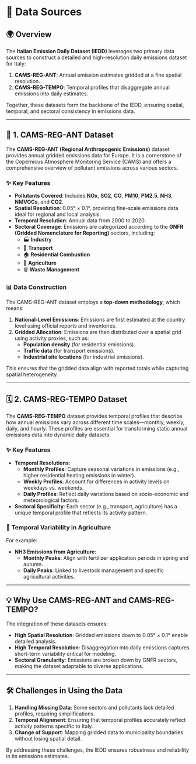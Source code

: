 # 📑 **Data Sources**

## 🌍 **Overview**
The **Italian Emission Daily Dataset (IEDD)** leverages two primary data sources to construct a detailed and high-resolution daily emissions dataset for Italy:
1. **CAMS-REG-ANT**: Annual emission estimates gridded at a fine spatial resolution.
2. **CAMS-REG-TEMPO**: Temporal profiles that disaggregate annual emissions into daily estimates.

Together, these datasets form the backbone of the IEDD, ensuring spatial, temporal, and sectoral consistency in emissions data.

---

## 📜 **1. CAMS-REG-ANT Dataset**

The **CAMS-REG-ANT (Regional Anthropogenic Emissions)** dataset provides annual gridded emissions data for Europe. It is a cornerstone of the Copernicus Atmosphere Monitoring Service (CAMS) and offers a comprehensive overview of pollutant emissions across various sectors.

### ✨ **Key Features**
- **Pollutants Covered**: Includes **NOx**, **SO2**, **CO**, **PM10**, **PM2.5**, **NH3**, **NMVOCs**, and **CO2**.
- **Spatial Resolution**: 0.05° × 0.1°, providing fine-scale emissions data ideal for regional and local analysis.
- **Temporal Resolution**: Annual data from 2000 to 2020.
- **Sectoral Coverage**: Emissions are categorized according to the **GNFR (Gridded Nomenclature for Reporting)** sectors, including:
  - 🏭 **Industry**
  - 🚗 **Transport**
  - 🏠 **Residential Combustion**
  - 🌾 **Agriculture**
  - 🗑️ **Waste Management**

### 📊 **Data Construction**
The CAMS-REG-ANT dataset employs a **top-down methodology**, which means:
1. **National-Level Emissions**: Emissions are first estimated at the country level using official reports and inventories.
2. **Gridded Allocation**: Emissions are then distributed over a spatial grid using activity proxies, such as:
   - **Population density** (for residential emissions).
   - **Traffic data** (for transport emissions).
   - **Industrial site locations** (for industrial emissions).

This ensures that the gridded data align with reported totals while capturing spatial heterogeneity.

---

## 🗓️ **2. CAMS-REG-TEMPO Dataset**

The **CAMS-REG-TEMPO** dataset provides temporal profiles that describe how annual emissions vary across different time scales—monthly, weekly, daily, and hourly. These profiles are essential for transforming static annual emissions data into dynamic daily datasets.

### ✨ **Key Features**
- **Temporal Resolutions**:
  - **Monthly Profiles**: Capture seasonal variations in emissions (e.g., higher residential heating emissions in winter).
  - **Weekly Profiles**: Account for differences in activity levels on weekdays vs. weekends.
  - **Daily Profiles**: Reflect daily variations based on socio-economic and meteorological factors.
- **Sectoral Specificity**: Each sector (e.g., transport, agriculture) has a unique temporal profile that reflects its activity pattern.

### 🌱 **Temporal Variability in Agriculture**
For example:
- **NH3 Emissions from Agriculture**:
  - **Monthly Peaks**: Align with fertilizer application periods in spring and autumn.
  - **Daily Peaks**: Linked to livestock management and specific agricultural activities.

---

## 💡 **Why Use CAMS-REG-ANT and CAMS-REG-TEMPO?**

The integration of these datasets ensures:
- **High Spatial Resolution**: Gridded emissions down to 0.05° × 0.1° enable detailed analysis.
- **High Temporal Resolution**: Disaggregation into daily emissions captures short-term variability critical for modeling.
- **Sectoral Granularity**: Emissions are broken down by GNFR sectors, making the dataset adaptable to diverse applications.

---

## 🛠️ **Challenges in Using the Data**

1. **Handling Missing Data**: Some sectors and pollutants lack detailed profiles, requiring simplifications.
2. **Temporal Alignment**: Ensuring that temporal profiles accurately reflect activity patterns specific to Italy.
3. **Change of Support**: Mapping gridded data to municipality boundaries without losing spatial detail.

By addressing these challenges, the IEDD ensures robustness and reliability in its emissions estimates.
